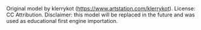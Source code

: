 Original model by klerrykot (https://www.artstation.com/klerrykot).
License: CC Attribution.
Disclaimer: this model will be replaced  in the future and was used as educational first engine importation.